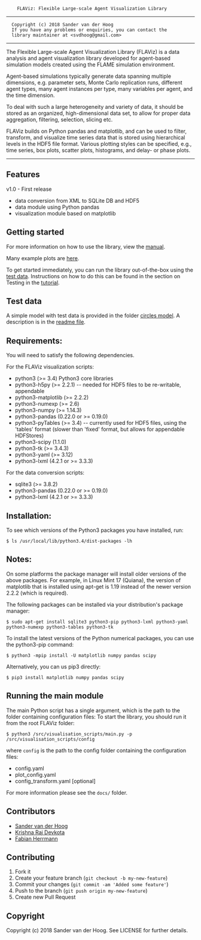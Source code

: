         FLAViz: Flexible Large-scale Agent Visualization Library

-------------------------------------------------------------------------------

      Copyright (c) 2018 Sander van der Hoog
      If you have any problems or enquiries, you can contact the
      library maintainer at <svdhoog@gmail.com>

-------------------------------------------------------------------------------

The Flexible Large-scale Agent Visualization Library (FLAViz) is a data analysis and agent visualization library developed for agent-based simulation models created using the FLAME simulation environment.

Agent-based simulations typically generate data spanning multiple dimensions, e.g. parameter sets, Monte Carlo replication runs, different agent types, many agent instances per type, many variables per agent, and the time dimension.

To deal with such a large heterogeneity and variety of data, it should be stored as an organized, high-dimensional data set, to allow for proper data aggregation, filtering, selection, slicing etc.

FLAViz builds on Python pandas and matplotlib, and can be used to filter, transform, and visualize time series data that is stored using hierarchical levels in the HDF5 file format. Various plotting styles can be specified, e.g., time series, box plots, scatter plots, histograms, and delay- or phase plots.

-------------------------------------------------------------------------------
Features
--
v1.0 - First release

 * data conversion from XML to SQLite DB and HDF5
 * data module using Python pandas
 * visualization module based on matplotlib


Getting started
--

For more information on how to use the library, view the [manual](https://github.com/svdhoog/FLAViz/blob/master/docs/manual/tex/FLAViz_Manual.pdf). 

Many example plots are [here](https://github.com/svdhoog/FLAViz/tree/master/docs/visualisation_scripts/readme.rst).
 
To get started immediately, you can run the library out-of-the-box using the [test data](https://github.com/svdhoog/FLAViz/tree/master/data/visualisation). Instructions on how to do this can be found in the section on Testing in the [tutorial](https://github.com/svdhoog/FLAViz/tree/master/docs/visualisation_scripts/readme.rst).

Test data
--

A simple model with test data is provided in the folder [circles model](https://github.com/svdhoog/FLAViz/tree/master/data/visualisation/models/circle). A description is in the [readme file](https://github.com/svdhoog/FLAViz/tree/master/data/visualisation/models/circle/readme.rst).


Requirements:
--

You will need to satisfy the following dependencies.

For the FLAViz visualization scripts:

* python3 (>= 3.4) Python3 core libraries
* python3-h5py (>= 2.2.1) -- needed for HDF5 files to be re-writable, appendable
* python3-matplotlib (>= 2.2.2)
* python3-numexp (>= 2.6)
* python3-numpy (>= 1.14.3)
* python3-pandas (0.22.0 or >= 0.19.0)
* python3-pyTables (>= 3.4) -- currently used for HDF5 files, using the 'tables' format (slower than 'fixed' format, but allows for appendable HDFStores)
* python3-scipy (1.1.0)
* python3-tk (>= 3.4.3)
* python3-yaml (>= 3.12)
* python3-lxml (4.2.1 or >= 3.3.3)

For the data conversion scripts:

* sqlite3 (>= 3.8.2)
* python3-pandas (0.22.0 or >= 0.19.0)
* python3-lxml (4.2.1 or >= 3.3.3)

Installation:
--

To see which versions of the Python3 packages you have installed, run:

```
$ ls /usr/local/lib/python3.4/dist-packages -lh
```

Notes:
--
On some platforms the package manager will install older versions of the above packages.
For example, in Linux Mint 17 (Quiana), the version of matplotlib that is installed using apt-get is 1.19 instead of the newer version 2.2.2 (which is required).

The following packages can be installed via your distribution's package manager:

```
$ sudo apt-get install sqlite3 python3-pip python3-lxml python3-yaml python3-numexp python3-tables python3-tk
```

To install the latest versions of the Python numerical packages, you can use the python3-pip command:

```
$ python3 -mpip install -U matplotlib numpy pandas scipy
```

Alternatively, you can us pip3 directly:

```
$ pip3 install matplotlib numpy pandas scipy
```

Running the main module
--

The main Python script has a single argument, which is the path to the folder containing configuration files:
To start the library, you should run it from the root FLAViz folder:

```
$ python3 /src/visualisation_scripts/main.py -p /src/visualisation_scripts/config
```
where `config` is the path to the config folder containing the configuration files:

* config.yaml
* plot_config.yaml
* config_transform.yaml [optional]

For more information please see the `docs/` folder.


Contributors
------------
  - [Sander van der Hoog](https://github.com/svdhoog)
  - [Krishna Raj Devkota](https://github.com/krdevkota)
  - [Fabian Herrmann](https://github.com/0xfabi)

Contributing
------------

1. Fork it
2. Create your feature branch (`git checkout -b my-new-feature`)
3. Commit your changes (`git commit -am 'Added some feature'`)
4. Push to the branch (`git push origin my-new-feature`)
5. Create new Pull Request

Copyright
---------

Copyright (c) 2018 Sander van der Hoog. See LICENSE for further details.
